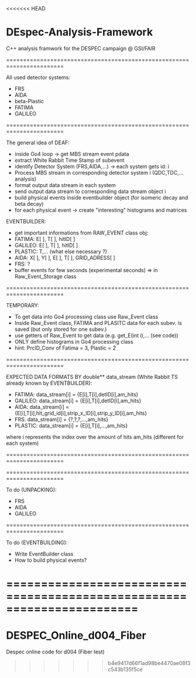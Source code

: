 <<<<<<< HEAD
# DEspec-Analysis-Framework
C++ analysis framwork for the DESPEC campaign @ GSI/FAIR

=======================================================================

All used detector systems:
  - FRS
  - AIDA
  - beta-Plastic
  - FATIMA
  - GALILEO

=======================================================================

The general idea of DEAF:
  - inside Go4 loop -> get MBS stream event pdata
  - extract White Rabbit Time Stamp of subevent
  - identify Detector System (FRS,AIDA,...) -> each system gets id: i 
  - Process MBS stream in corresponding detector system i (QDC,TDC,... analysis)
  - format output data stream in each system
  - send output data stream to corresponding data stream object i
  - build physical events inside eventbuilder object (for isomeric decay and beta decay)
  - for each physical event -> create "interesting" histograms and matrices

EVENTBUILDER:
  - get important informations from RAW_EVENT class obj:
  - FATIMA: E[ ], T[ ], hitID[ ]
  - GALILEO: E[ ], T[ ], hitID[ ]
  - PLASTIC: T,... (what else necessary ?)
  - AIDA: X[ ], Y[ ], E[ ], T[ ], GRID_ADRESS[ ]
  - FRS: ?
  - buffer events for few seconds (experimental seconds) => in Raw_Event_Storage class

=======================================================================

TEMPORARY:
  - To get data into Go4 processing class use Raw_Event class
  - Inside Raw_Event class, FATIMA and PLASITC data for each subev. is saved (but only stored for one subev.)
  - use getters of Raw_Event to get data (e.g. get_E(int i),... (see code))
  - ONLY define histograms in Go4 processing class
  - hint: PrcID_Conv of Fatima = 3, Plastic = 2

=======================================================================

EXPECTED DATA FORMATS BY double** data_stream (White Rabbit TS already known by EVENTBUILDER):
  - FATIMA: data_stream[i] = {E[i],T[i],detID[i],am_hits}
  - GALILEO: data_stream[i] = {E[i],T[i],detID[i],am_hits}
  - AIDA: data_stream[i] = {E[i],T[i],hit_grid_id[i],strip_x_ID[i],strip_y_ID[i],am_hits}
  - FRS: data_stream[i] = {?,?,?,...,am_hits}
  - PLASTIC: data_stream[i] = {E[i],T[i],...,am_hits}

where i represents the index over the amount of hits am_hits (different for each system)  

=======================================================================

=======================================================================

To do (UNPACKING):
  - FRS
  - AIDA
  - GALILEO 

=======================================================================

To do (EVENTBUILDING):
  - Write EventBuilder class
  - How to build physical events?

=======================================================================
=======
# DESPEC_Online_d004_Fiber
Despec online code for d004 (Fiber test)
>>>>>>> b4e9417d66f1ad98be4470ae08f3c543b135f5ce
